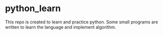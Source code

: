 # python_learn
This repo is created to learn and practice python. Some small programs are written to learn the language and implement algorithm.
